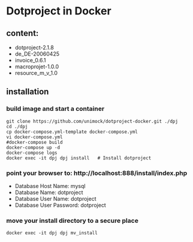 # Dotproject in Docker

## content:
* dotproject-2.1.8
* de_DE-20060425 
* invoice_0.6.1
* macroprojet-1.0.0
* resource_m_v_1.0

## installation 

### build image and start a container
```
git clone https://github.com/unimock/dotproject-docker.git ./dpj
cd ./dpj
cp docker-compose.yml-template docker-compose.yml
vi docker-compose.yml
#docker-compose build
docker-compose up -d
docker-compose logs
docker exec -it dpj dpj install   # Install dotproject
```

### point your browser to: http://localhost:888/install/index.php
* Database Host Name:     mysql
* Database Name:          dotproject
* Database User Name:     dotproject
* Database User Password: dotproject

### move your install directory to a secure place
```
docker exec -it dpj dpj mv_install
```

